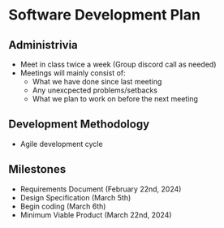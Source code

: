 # Software Development Plan

## Administrivia
* Meet in class twice a week (Group discord call as needed)
* Meetings will mainly consist of:
  * What we have done since last meeting
  * Any unexcpected problems/setbacks
  * What we plan to work on before the next meeting

## Development Methodology
* Agile development cycle

## Milestones
* Requirements Document (February 22nd, 2024)
* Design Specification (March 5th)
* Begin coding (March 6th)
* Minimum Viable Product (March 22nd, 2024)
